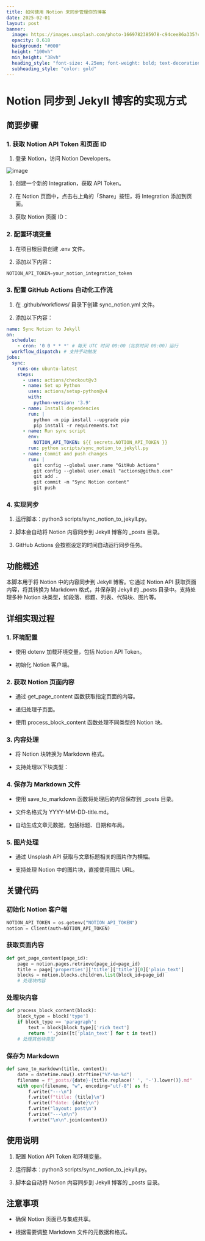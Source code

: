 ```yaml
---
title: 如何使用 Notion 来同步管理你的博客
date: 2025-02-01
layout: post
banner:
  image: https://images.unsplash.com/photo-1669782385978-c94cee86a335?crop=entropy&cs=tinysrgb&fit=max&fm=jpg&ixid=M3w2OTIwMzJ8MHwxfHJhbmRvbXx8fHx8fHx8fDE3Mzg0MzQxNjB8&ixlib=rb-4.0.3&q=80&w=1080
  opacity: 0.618
  background: "#000"
  height: "100vh"
  min_height: "38vh"
  heading_style: "font-size: 4.25em; font-weight: bold; text-decoration: underline"
  subheading_style: "color: gold"
---
```


# Notion 同步到 Jekyll 博客的实现方式

## 简要步骤

### 1. 获取 Notion API Token 和页面 ID

1. 登录 Notion，访问 Notion Developers。

![image](https://prod-files-secure.s3.us-west-2.amazonaws.com/a7a0cc5a-89b9-4cda-8686-1fba0ca52f40/d19c1afe-dea5-4312-9333-786b0ba83054/image.png?X-Amz-Algorithm=AWS4-HMAC-SHA256&X-Amz-Content-Sha256=UNSIGNED-PAYLOAD&X-Amz-Credential=ASIAZI2LB466ZLNMAVGA%2F20250201%2Fus-west-2%2Fs3%2Faws4_request&X-Amz-Date=20250201T182240Z&X-Amz-Expires=3600&X-Amz-Security-Token=IQoJb3JpZ2luX2VjEM7%2F%2F%2F%2F%2F%2F%2F%2F%2F%2FwEaCXVzLXdlc3QtMiJHMEUCIQDEjq3kLo3tmKPz8%2BB8rE6PXXFRZ%2FJ6fmYa3RHZGQwNRgIgbqVnso%2Be%2FRVNKlO47aPwrCcPG9pzb%2BjcGIlo8361izEqiAQI1%2F%2F%2F%2F%2F%2F%2F%2F%2F%2F%2FARAAGgw2Mzc0MjMxODM4MDUiDN2Yly7UpH0uXAfoVSrcA%2FfnpbA9wZ7YnCaMH1nJJu9uPViq91WKKzVojqx7Lm9XHRhna%2FoF6TxmcRV3gs7jJZh4piOilHbOtWdJDx76fNbqjRNwslNcIOQNnzD4R5VK%2B3ZZPH5VDfbv957tq4EgUogNL7qEgdqfohNWSIG8hzYjGIhdwh8lqPr35WVsASn3i5014aIRMYg1oEMNmXrBwQIQ%2Bsg3j2opaFaoWf041T0Vc%2B%2BrfJSKZtcwU5u1F8YoPqO9SIYWQcdk4ZLFuQ%2BmzBCvnkeEhulVWuTfhmK8r99eZjFAVi%2FTIWxn5KO041prPaDIA1qd3iWMsPAMKGk5wgCJIcQPxldr2ivsKAnFnhETkycgBFc46xp2ImekHf%2FxkTDm1TkI%2Bow%2BwLIYyaWIR3agzlldE7dLag%2BmDSggWHsakCXAMeY1SaIXmFfYDo30qAteWFaOZWZ37BYXsKMHzgjmj%2BWtpoknH1wfZo6KpNqu6zMOJUWkZTN8AIjlKJP%2FiIwZgfAEaYQJAi4GR%2BK7ZmpiD9VvXJdRKUNozX3K0hL76gUM60OxV7Z6imEbeJiCCaTLYWstB73Up2hEeqk7Ovvg6ciJUJ7Sxcz8rJAAZJSrRj0RNiuo3IvGJCUOMK4gL4NdjBVSX0IemT3TMJHD%2BLwGOqUBPkh%2B9A2qYsSXKLIyR1RJNjcq2%2FPCWi9G3TXnp2aGePYs15HDhAfU7Ys0AgGvqBm9Cw24NOJL80Ygt8qzp6kOCnT0E53vaBoFoKf3l%2Bb2QR21qjgYomLejQuGm0v2%2Fp1FpUxvdLc5BNnwNcdmtQGEUsvV7zlf%2Fou%2F5CoLmWUvboYLGwz4gKD3RT7b%2BoZEsiKOh%2FJOx%2Fco3st68Tj9PwwmdCiHpiNF&X-Amz-Signature=c8af35da57eb260068683855d10c0b1e0974e925563ec692026549b4f4e5d6c3&X-Amz-SignedHeaders=host&x-id=GetObject)

1. 创建一个新的 Integration，获取 API Token。

1. 在 Notion 页面中，点击右上角的「Share」按钮，将 Integration 添加到页面。

1. 获取 Notion 页面 ID：


### 2. 配置环境变量

1. 在项目根目录创建 .env 文件。

1. 添加以下内容：

```javascript
NOTION_API_TOKEN=your_notion_integration_token
```

### 3. 配置 GitHub Actions 自动化工作流

1. 在 .github/workflows/ 目录下创建 sync_notion.yml 文件。

1. 添加以下内容：

```yaml
name: Sync Notion to Jekyll
on:
  schedule:
    - cron: '0 0 * * *' # 每天 UTC 时间 00:00（北京时间 08:00）运行
  workflow_dispatch: # 支持手动触发
jobs:
  sync:
    runs-on: ubuntu-latest
    steps:
      - uses: actions/checkout@v3
      - name: Set up Python
        uses: actions/setup-python@v4
        with:
          python-version: '3.9'
      - name: Install dependencies
        run: |
          python -m pip install --upgrade pip
          pip install -r requirements.txt
      - name: Run sync script
        env:
          NOTION_API_TOKEN: ${{ secrets.NOTION_API_TOKEN }}
        run: python scripts/sync_notion_to_jekyll.py
      - name: Commit and push changes
        run: |
          git config --global user.name "GitHub Actions"
          git config --global user.email "actions@github.com"
          git add .
          git commit -m "Sync Notion content"
          git push
```

### 4. 实现同步

1. 运行脚本：python3 scripts/sync_notion_to_jekyll.py。

1. 脚本会自动将 Notion 内容同步到 Jekyll 博客的 _posts 目录。

1. GitHub Actions 会按照设定的时间自动运行同步任务。

## 功能概述

本脚本用于将 Notion 中的内容同步到 Jekyll 博客。它通过 Notion API 获取页面内容，将其转换为 Markdown 格式，并保存到 Jekyll 的 _posts 目录中。支持处理多种 Notion 块类型，如段落、标题、列表、代码块、图片等。

## 详细实现过程

### 1. 环境配置

- 使用 dotenv 加载环境变量，包括 Notion API Token。

- 初始化 Notion 客户端。

### 2. 获取 Notion 页面内容

- 通过 get_page_content 函数获取指定页面的内容。

- 递归处理子页面。

- 使用 process_block_content 函数处理不同类型的 Notion 块。

### 3. 内容处理

- 将 Notion 块转换为 Markdown 格式。

- 支持处理以下块类型：


### 4. 保存为 Markdown 文件

- 使用 save_to_markdown 函数将处理后的内容保存到 _posts 目录。

- 文件名格式为 YYYY-MM-DD-title.md。

- 自动生成文章元数据，包括标题、日期和布局。

### 5. 图片处理

- 通过 Unsplash API 获取与文章标题相关的图片作为横幅。

- 支持处理 Notion 中的图片块，直接使用图片 URL。

## 关键代码

### 初始化 Notion 客户端

```python
NOTION_API_TOKEN = os.getenv("NOTION_API_TOKEN")
notion = Client(auth=NOTION_API_TOKEN)
```

### 获取页面内容

```python
def get_page_content(page_id):
    page = notion.pages.retrieve(page_id=page_id)
    title = page['properties']['title']['title'][0]['plain_text']
    blocks = notion.blocks.children.list(block_id=page_id)
    # 处理块内容
```

### 处理块内容

```python
def process_block_content(block):
    block_type = block['type']
    if block_type == 'paragraph':
        text = block[block_type]['rich_text']
        return ''.join([t['plain_text'] for t in text])
    # 处理其他块类型
```

### 保存为 Markdown

```python
def save_to_markdown(title, content):
    date = datetime.now().strftime("%Y-%m-%d")
    filename = f"_posts/{date}-{title.replace(' ', '-').lower()}.md"
    with open(filename, "w", encoding="utf-8") as f:
        f.write("---\n")
        f.write(f"title: {title}\n")
        f.write(f"date: {date}\n")
        f.write("layout: post\n")
        f.write("---\n\n")
        f.write("\n\n".join(content))
```

## 使用说明

1. 配置 Notion API Token 和环境变量。

1. 运行脚本：python3 scripts/sync_notion_to_jekyll.py。

1. 脚本会自动将 Notion 内容同步到 Jekyll 博客的 _posts 目录。

## 注意事项

- 确保 Notion 页面已与集成共享。

- 根据需要调整 Markdown 文件的元数据和格式。